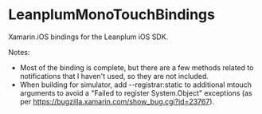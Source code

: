 LeanplumMonoTouchBindings
=========================

Xamarin.iOS bindings for the Leanplum iOS SDK.

Notes:
- Most of the binding is complete, but there are a few methods related to notifications that I haven't used, so they are not included.
- When building for simulator, add --registrar:static to additional mtouch arguments to avoid a "Failed to register System.Object" exceptions (as per https://bugzilla.xamarin.com/show_bug.cgi?id=23767).
